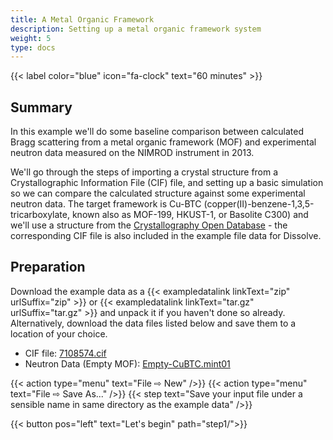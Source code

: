 ```yaml
---
title: A Metal Organic Framework
description: Setting up a metal organic framework system
weight: 5
type: docs
---
```


{{< label color="blue" icon="fa-clock" text="60 minutes" >}}

## Summary

In this example we'll do some baseline comparison between calculated Bragg scattering from a metal organic framework (MOF) and experimental neutron data measured on the NIMROD instrument in 2013.

We'll go through the steps of importing a crystal structure from a Crystallographic Information File (CIF) file, and setting up a basic simulation so we can compare the calculated structure against some experimental neutron data. The target framework is Cu-BTC (copper(II)-benzene-1,3,5-tricarboxylate, known also as MOF-199, HKUST-1, or Basolite C300) and we'll use a structure from the [Crystallography Open Database](http://www.crystallography.net/cod/7108574.html) - the corresponding CIF file is also included in the example file data for Dissolve.

## Preparation

Download the example data as a {{< exampledatalink linkText="zip" urlSuffix="zip" >}} or {{< exampledatalink linkText="tar.gz" urlSuffix="tar.gz" >}} and unpack it if you haven't done so already. Alternatively, download the data files listed below and save them to a location of your choice.

- CIF file: [7108574.cif](https://raw.githubusercontent.com/disorderedmaterials/dissolve/develop/examples/cu-btc/7108574.cif)
- Neutron Data (Empty MOF): [Empty-CuBTC.mint01](https://raw.githubusercontent.com/disorderedmaterials/dissolve/develop/examples/cu-btc/data/Empty-CuBTC.mint01)

{{< action type="menu" text="File &#8680; New" />}}
{{< action type="menu" text="File &#8680; Save As..." />}}
{{< step text="Save your input file under a sensible name in same directory as the example data" />}}

{{< button pos="left" text="Let's begin" path="step1/">}}
